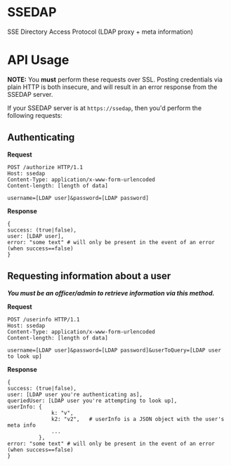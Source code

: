 # SSEDAP

SSE Directory Access Protocol (LDAP proxy + meta information)

# API Usage

**NOTE:** You **must** perform these requests over SSL. Posting credentials 
via plain HTTP is both insecure, and will result in an error response from 
the SSEDAP server.

If your SSEDAP server is at `https://ssedap`, then you'd perform the following 
requests:

## Authenticating

**Request**
```
POST /authorize HTTP/1.1
Host: ssedap
Content-Type: application/x-www-form-urlencoded
Content-length: [length of data]

username=[LDAP user]&password=[LDAP password]
```

**Response**
```
{
success: (true|false),
user: [LDAP user],
error: "some text" # will only be present in the event of an error (when success==false)
}
```

## Requesting information about a user

**_You must be an officer/admin to retrieve information via this method._**

**Request**
```
POST /userinfo HTTP/1.1
Host: ssedap
Content-Type: application/x-www-form-urlencoded
Content-length: [length of data]

username=[LDAP user]&password=[LDAP password]&userToQuery=[LDAP user to look up]
```

**Response**
```
{
success: (true|false),
user: [LDAP user you're authenticating as],
queriedUser: [LDAP user you're attempting to look up],
userInfo: {
              k: "v",
              k2: "v2",   # userInfo is a JSON object with the user's meta info
              ...
          },
error: "some text" # will only be present in the event of an error (when success==false)
}
```


